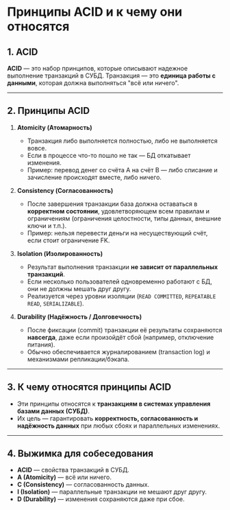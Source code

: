 # Принципы ACID и к чему они относятся

## 1. ACID

**ACID** — это набор принципов, которые описывают надежное выполнение транзакций в СУБД.
Транзакция — это **единица работы с данными**, которая должна выполняться "всё или ничего".

---

## 2. Принципы ACID

1. **Atomicity (Атомарность)**

    * Транзакция либо выполняется полностью, либо не выполняется вовсе.
    * Если в процессе что-то пошло не так — БД откатывает изменения.
    * Пример: перевод денег со счёта A на счёт B — либо списание и зачисление происходят вместе, либо ничего.

2. **Consistency (Согласованность)**

    * После завершения транзакции база должна оставаться в **корректном состоянии**, удовлетворяющем всем правилам и ограничениям (ограничения целостности, типы данных, внешние ключи и т.п.).
    * Пример: нельзя перевести деньги на несуществующий счёт, если стоит ограничение FK.

3. **Isolation (Изолированность)**

    * Результат выполнения транзакции **не зависит от параллельных транзакций**.
    * Если несколько пользователей одновременно работают с БД, они не должны мешать друг другу.
    * Реализуется через уровни изоляции (`READ COMMITTED`, `REPEATABLE READ`, `SERIALIZABLE`).

4. **Durability (Надёжность / Долговечность)**

    * После фиксации (commit) транзакции её результаты сохраняются **навсегда**, даже если произойдёт сбой (например, отключение питания).
    * Обычно обеспечивается журналированием (transaction log) и механизмами репликации/бэкапа.

---

## 3. К чему относятся принципы ACID

* Эти принципы относятся к **транзакциям в системах управления базами данных (СУБД)**.
* Их цель — гарантировать **корректность, согласованность и надёжность данных** при любых сбоях и параллельных изменениях.

---

## 4. Выжимка для собеседования

* **ACID** — свойства транзакций в СУБД.
* **A (Atomicity)** — всё или ничего.
* **C (Consistency)** — согласованность данных.
* **I (Isolation)** — параллельные транзакции не мешают друг другу.
* **D (Durability)** — изменения сохраняются даже при сбое.
